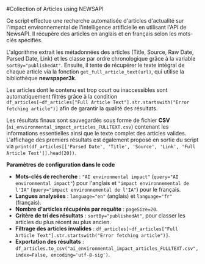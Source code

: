 #Collection of Articles using NEWSAPI

Ce script effectue une recherche automatisée d'articles d'actualité sur l'impact environnemental de l'intelligence artificielle en utilisant l'API de NewsAPI. Il récupère des articles en anglais et en français selon les mots-clés spécifiés.  

L'algorithme extrait les métadonnées des articles (Title, Source, Raw Date, Parsed Date, Link) et les classe par ordre chronologique grâce à la variable `sortBy="publishedAt"`. Ensuite, il tente de récupérer le texte intégral de chaque article via la fonction `get_full_article_text(url)`, qui utilise la bibliothèque **newspaper3k**.  

Les articles dont le contenu est trop court ou inaccessibles sont automatiquement filtrés grâce à la condition `df_articles[~df_articles["Full Article Text"].str.startswith("Error fetching article")]` afin de garantir la qualité des résultats.  

Les résultats finaux sont sauvegardés sous forme de fichier **CSV** (`ai_environmental_impact_articles_FULLTEXT.csv`) contenant les informations essentielles ainsi que le texte complet des articles valides. L'affichage des premiers résultats est également proposé en sortie du script via `print(df_articles[['Parsed Date', 'Title', 'Source', 'Link', 'Full Article Text']].head(20))`.  

**Paramètres de configuration dans le code**  

- **Mots-clés de recherche** : `"AI environmental impact"` (`query="AI environmental impact"`) pour l'anglais et `"impact environnemental de l'IA"` (`query="impact environnemental de l'IA"`) pour le français.  
- **Langues analysées** : `language="en"` (anglais) et `language="fr"` (français).  
- **Nombre d'articles récupérés par requête** : `pageSize=20`.  
- **Critère de tri des résultats** : `sortBy="publishedAt"`, pour classer les articles du plus récent au plus ancien.  
- **Filtrage des articles invalides** : `df_articles[~df_articles["Full Article Text"].str.startswith("Error fetching article")]`.  
- **Exportation des résultats** : `df_articles.to_csv("ai_environmental_impact_articles_FULLTEXT.csv", index=False, encoding='utf-8-sig')`.  
